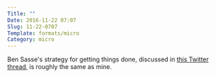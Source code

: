 ```yaml
---
Title: ""
Date: 2016-11-22 07:07
Slug: 11-22-0707
Template: formats/micro
Category: micro
---
```


Ben Sasse's strategy for getting things done, discussed in [this Twitter thread], is roughly the same as mine.

[this Twitter thread]: https://twitter.com/BenSasse/status/800853251151302657
